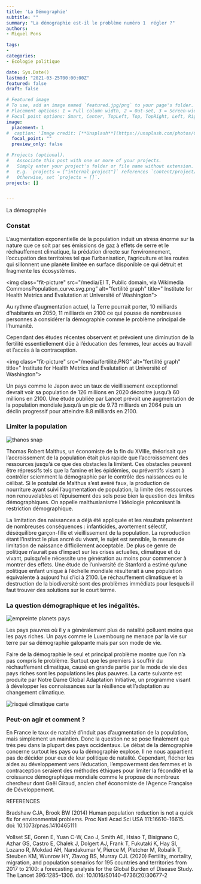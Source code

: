 ```yaml
---
title: 'La Démographie'
subtitle: ""
summary: "La démographie est-il le problème numéro 1  régler ?"
authors:
- Miquel Pons

tags:
- 
categories:
- Ecologie politique

date: Sys.Date()
lastmod: "2021-03-25T00:00:00Z"
featured: false
draft: false

# Featured image
# To use, add an image named `featured.jpg/png` to your page's folder.
# Placement options: 1 = Full column width, 2 = Out-set, 3 = Screen-width
# Focal point options: Smart, Center, TopLeft, Top, TopRight, Left, Right, BottomLeft, Bottom, BottomRight
image:
  placement: 1
#  caption: 'Image credit: [**Unsplash**](https://unsplash.com/photos/CpkOjOcXdUY)'
  focal_point: ""
  preview_only: false

# Projects (optional).
#   Associate this post with one or more of your projects.
#   Simply enter your project's folder or file name without extension.
#   E.g. `projects = ["internal-project"]` references `content/project/deep-learning/index.md`.
#   Otherwise, set `projects = []`.
projects: []


---
```


La démographie

### Constat

L’augmentation exponentielle de la population induit un stress énorme sur la nature que ce soit par ses émissions de gaz à effets de serre et le réchauffement climatique, la prédation directe sur l’environnement, l’occupation des territoires tel que l’urbanisation, l’agriculture et les routes qui sillonnent une planète limitée en surface disponible ce qui détruit et fragmente les écosystèmes. 

<img class="fit-picture" 
    src="/media/El T, Public domain, via Wikimedia CommonsPopulation_curve.svg.png”
    alt="fertilité graph"
    title=" Institute for Health Metrics and Evalutation at Université of Washington">


Au rythme d’augmentation actuel, la Terre pourrait porter, 10 milliards d’habitants en 2050, 11 milliards en 2100 ce qui pousse de nombreuses personnes à considérer la démographie comme le problème principal de l’humanité. 

Cependant des études récentes observent et prévoient une diminution de la fertilité essentiellement dûe à l’éducation des femmes, leur accès au travail et l’accès à la contraception. 

<img class="fit-picture" 
    src="/media/fertilité.PNG”
    alt="fertilité graph"
    title=" Institute for Health Metrics and Evalutation at Université of Washington">

Un pays comme le Japon avec un taux de vieillissement exceptionnel devrait voir sa population de 126 millions en 2020 décroitre jusqu’à 60 millions en 2100. Une étude publiée par Lancet prévoit une augmentation de la population mondiale jusqu’à un pic de 9.73 milliards en 2064 puis un déclin progressif pour atteindre 8.8 milliards en 2100.

### Limiter la population

<img class="fit-picture" 
    src="/media/thanos snap.jpg"
    alt="thanos snap"
    title=" thanos snap">

Thomas Robert Malthus, un économiste de la fin du XVIIIe, théorisait que l’accroissement de la population était plus rapide que l’accroissement des ressources jusqu’à ce que des obstacles la limitent. Ces obstacles peuvent être répressifs tels que la famine et les épidémies, ou préventifs visant à contrôler sciemment la démographie par le contrôle des naissances ou le célibat. Si le postulat de Malthus s’est avéré faux, la production de nourriture ayant suivi l’augmentation de population, la limite des ressources non renouvelables et l’épuisement des sols pose bien la question des limites démographiques. On appelle malthusianisme l’idéologie préconisant la restriction démographique.

La limitation des naissances a déjà été appliquée et les résultats présentent de nombreuses conséquences : infanticides, avortement sélectif, déséquilibre garçon-fille et vieillissement de la population. 
La reproduction étant l’instinct le plus ancré du vivant, le sujet est sensible, la mesure de limitation de naissance difficilement acceptable. De plus ce genre de politique n’aurait pas d’impact sur les crises actuelles, climatique et du vivant, puisqu’elle nécessite une génération au moins pour commencer à montrer des effets. Une étude de l’université de Stanford a estimé qu’une politique enfant unique à l’échelle mondiale résulterait à une population équivalente à aujourd’hui d’ici à 2100. Le réchauffement climatique et la destruction de la biodiversité sont des problèmes immédiats pour lesquels il faut trouver des solutions sur le court terme.

### La question démographique et les inégalités.

<img class="fit-picture" 
    src="/media/1384-courrier_huella_bis.jpg"
    alt="empreinte planets pays"
    title=" Global Footprint Network 2012 Data">

Les pays pauvres où il y a généralement plus de natalité polluent moins que les pays riches. Un pays comme le Luxembourg ne menace par la vie sur terre par sa démographie galopante mais par son mode de vie. 

Faire de la démographie le seul et principal problème montre que l’on n’a pas compris le problème. Surtout que les premiers à souffrir du réchauffement climatique, causé en grande partie par le mode de vie des pays riches sont les populations les plus pauvres. La carte suivante est produite par Notre Dame Global Adaptation Initiative, un programme visant à développer les connaissances sur la résilience et l’adaptation au changement climatique.

<img class="fit-picture" 
    src="/media/risque climatique.PNG"
    alt="risqué climatique carte"
    title="Notre Dame Global Adaptation Initiative">

### Peut-on agir et comment ?

En France le taux de natalité d’induit pas d’augmentation de la population, mais simplement un maintien. Donc la question ne se pose finalement que très peu dans la plupart des pays occidentaux. Le débat de la démographie concerne surtout les pays ou la démographie explose. Il ne nous appartient pas de décider pour eux de leur politique de natalité. Cependant, flécher les aides au développement vers l’éducation, l’empowerment des femmes et la contraception seraient des méthodes éthiques pour limiter la fécondité et la croissance démographique mondiale comme le propose de nombreux chercheur dont Gaël Giraud, ancien chef économiste de l’Agence Française de Développement.


REFERENCES

Bradshaw CJA, Brook BW (2014) Human population reduction is not a quick fix for environmental problems. Proc Natl Acad Sci USA 111:16610–16615. doi: 10.1073/pnas.1410465111

Vollset SE, Goren E, Yuan C-W, Cao J, Smith AE, Hsiao T, Bisignano C, Azhar GS, Castro E, Chalek J, Dolgert AJ, Frank T, Fukutaki K, Hay SI, Lozano R, Mokdad AH, Nandakumar V, Pierce M, Pletcher M, Robalik T, Steuben KM, Wunrow HY, Zlavog BS, Murray CJL (2020) Fertility, mortality, migration, and population scenarios for 195 countries and territories from 2017 to 2100: a forecasting analysis for the Global Burden of Disease Study. The Lancet 396:1285–1306. doi: 10.1016/S0140-6736(20)30677-2

